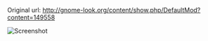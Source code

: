 Original url: http://gnome-look.org/content/show.php/DefaultMod?content=149558

![Screenshot](https://github.com/zacbarton/gnome-shell-extension-bolt/raw/master/gnome-shell-themes/default-mod/screenshot.png) 
